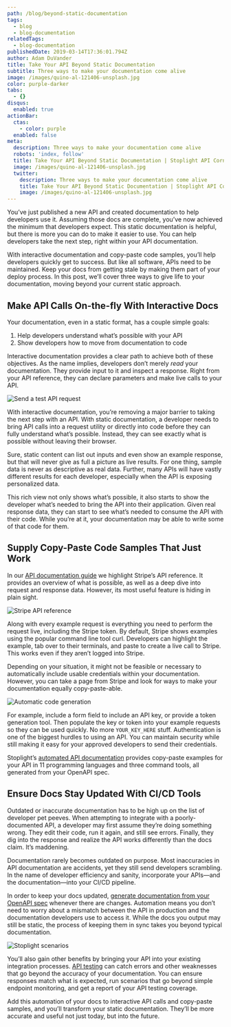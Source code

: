 ```yaml
---
path: /blog/beyond-static-documentation
tags:
  - blog
  - blog-documentation
relatedTags:
  - blog-documentation
publishedDate: 2019-03-14T17:36:01.794Z
author: Adam DuVander
title: Take Your API Beyond Static Documentation
subtitle: Three ways to make your documentation come alive
image: /images/quino-al-121406-unsplash.jpg
color: purple-darker
tabs:
  - {}
disqus:
  enabled: true
actionBar:
  ctas:
    - color: purple
  enabled: false
meta:
  description: Three ways to make your documentation come alive
  robots: 'index, follow'
  title: Take Your API Beyond Static Documentation | Stoplight API Corner
  image: /images/quino-al-121406-unsplash.jpg
  twitter:
    description: Three ways to make your documentation come alive
    title: Take Your API Beyond Static Documentation | Stoplight API Corner
    image: /images/quino-al-121406-unsplash.jpg
---
```


You’ve just published a new API and created documentation to help developers use it. Assuming those docs are complete, you’ve now achieved the minimum that developers expect. This static documentation is helpful, but there is more you can do to make it easier to use. You can help developers take the next step, right within your API documentation.

With interactive documentation and copy-paste code samples, you’ll help developers quickly get to success. But like all software, APIs need to be maintained. Keep your docs from getting stale by making them part of your deploy process. In this post, we’ll cover three ways to give life to your documentation, moving beyond your current static approach.

## Make API Calls On-the-fly With Interactive Docs

Your documentation, even in a static format, has a couple simple goals:

1. Help developers understand what’s possible with your API
2. Show developers how to move from documentation to code

Interactive documentation provides a clear path to achieve both of these objectives. As the name implies, developers don’t merely _read_ your documentation. They provide input to it and inspect a response. Right from your API reference, they can declare parameters and make live calls to your API.

![Send a test API request](/images/bigcommerce-test-request.png 'Send a test API request')

With interactive documentation, you’re removing a major barrier to taking the next step with an API. With static documentation, a developer needs to bring API calls into a request utility or directly into code before they can fully understand what’s possible. Instead, they can see exactly what is possible without leaving their browser.

Sure, static content can list out inputs and even show an example response, but that will never give as full a picture as live results. For one thing, sample data is never as descriptive as real data. Further, many APIs will have vastly different results for each developer, especially when the API is exposing personalized data.

This rich view not only shows what’s possible, it also starts to show the developer what’s needed to bring the API into their application. Given real response data, they can start to see what’s needed to consume the API with their code. While you’re at it, your documentation may be able to write some of that code for them.

## Supply Copy-Paste Code Samples That Just Work

In our [API documentation guide](https://stoplight.io/api-documentation-guide/basics/) we highlight Stripe’s API reference. It provides an overview of what is possible, as well as a deep dive into request and response data. However, its most useful feature is hiding in plain sight.

![Stripe API reference](/images/stripe-docs.png 'Stripe API reference')

Along with every example request is everything you need to perform the request live, including the Stripe token. By default, Stripe shows examples using the popular command line tool curl. Developers can highlight the example, tab over to their terminals, and paste to create a live call to Stripe. This works even if they aren’t logged into Stripe.

Depending on your situation, it might not be feasible or necessary to automatically include usable credentials within your documentation. However, you can take a page from Stripe and look for ways to make your documentation equally copy-paste-able.

![Automatic code generation](/images/npr-code-generation.png 'Automatic code generation')

For example, include a form field to include an API key, or provide a token generation tool. Then populate the key or token into your example requests so they can be used quickly. No more `YOUR_KEY_HERE` stuff. Authentication is one of the biggest hurdles to using an API. You can maintain security while still making it easy for your approved developers to send their credentials.

Stoplight’s [automated API documentation](https://stoplight.io/documentation/) provides copy-paste examples for your API in 11 programming languages and three command tools, all generated from your OpenAPI spec.

## Ensure Docs Stay Updated With CI/CD Tools

Outdated or inaccurate documentation has to be high up on the list of developer pet peeves. When attempting to integrate with a poorly-documented API, a developer may first assume they’re doing something wrong. They edit their code, run it again, and still see errors. Finally, they dig into the response and realize the API works differently than the docs claim. It’s maddening.

Documentation rarely becomes outdated on purpose. Most inaccuracies in API documentation are accidents, yet they still send developers scrambling. In the name of developer efficiency and sanity, incorporate your APIs—and the documentation—into your CI/CD pipeline.

In order to keep your docs updated, [generate documentation from your OpenAPI spec](https://stoplight.io/documentation/generator/) whenever there are changes. Automation means you don’t need to worry about a mismatch between the API in production and the documentation developers use to access it. While the docs you output may still be static, the process of keeping them in sync takes you beyond typical documentation.

![Stoplight scenarios](/images/stoplight-scenario-dashboard.png 'Stoplight scenarios')

You’ll also gain other benefits by bringing your API into your existing integration processes. [API testing](https://docs.stoplight.io/testing/introduction) can catch errors and other weaknesses that go beyond the accuracy of your documentation. You can ensure responses match what is expected, run scenarios that go beyond simple endpoint monitoring, and get a report of your API testing coverage.

Add this automation of your docs to interactive API calls and copy-paste samples, and you’ll transform your static documentation. They’ll be more accurate and useful not just today, but into the future.
